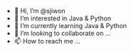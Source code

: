 - 👋 Hi, I’m @sjiwon
- 👀 I’m interested in Java & Python
- 🌱 I’m currently learning Java & Python
- 💞️ I’m looking to collaborate on ...
- 📫 How to reach me ...

<!---
sjiwon/sjiwon is a ✨ special ✨ repository because its `README.md` (this file) appears on your GitHub profile.
You can click the Preview link to take a look at your changes.
--->
